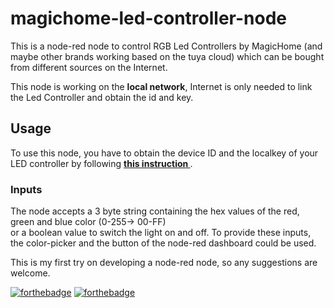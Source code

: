 # magichome-led-controller-node
This is a node-red node to control RGB Led Controllers by MagicHome (and maybe other brands working based on the tuya cloud)
which can be bought from different sources on the Internet.

This node is working on the <b>local network</b>, Internet is only needed to link the Led Controller and obtain the id and key.

## Usage
To use this node, you have to obtain the device ID and the localkey of your LED controller by following
<a href="https://github.com/codetheweb/tuyapi/blob/master/docs/SETUP.md"><b> this instruction </b></a>.

### Inputs
The node accepts a 3 byte string containing the hex values of the red, green and blue color (0-255-> 00-FF)
<br/>or a boolean value to switch the light on and off.
To provide these inputs, the color-picker and the button of the node-red dashboard could be used.




This is my first try on developing a node-red node, so any suggestions are welcome.






[![forthebadge](https://forthebadge.com/images/badges/made-with-javascript.svg)](https://forthebadge.com)
[![forthebadge](https://forthebadge.com/images/badges/built-with-love.svg)](https://forthebadge.com)
